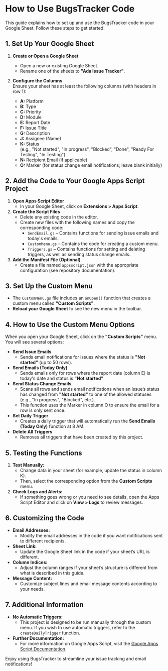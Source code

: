 # How to Use BugsTracker Code

This guide explains how to set up and use the BugsTracker code in your Google Sheet. Follow these steps to get started:

## 1. Set Up Your Google Sheet

1. **Create or Open a Google Sheet**  
   - Open a new or existing Google Sheet.
   - Rename one of the sheets to **"Ada Issue Tracker"**.

2. **Configure the Columns**  
   Ensure your sheet has at least the following columns (with headers in row 1):
   - **A:** Platform
   - **B:** Type
   - **C:** Priority
   - **D:** Module
   - **E:** Report Date
   - **F:** Issue Title
   - **G:** Description
   - **J:** Assignee (Name)
   - **K:** Status  
     (e.g., "Not started", "In progress", "Blocked", "Done", "Ready For Testing", "In Testing")
   - **N:** Recipient Email (if applicable)
   - **O:** Marker (for status change email notifications; leave blank initially)

## 2. Add the Code to Your Google Apps Script Project

1. **Open Apps Script Editor**  
   - In your Google Sheet, click on **Extensions > Apps Script**.
2. **Create the Script Files**  
   - Delete any existing code in the editor.
   - Create new files with the following names and copy the corresponding code:
     - `SendEmail.gs` – Contains functions for sending issue emails and today's emails.
     - `CustomMenu.gs` – Contains the code for creating a custom menu.
     - `Triggers.gs` – Contains functions for setting and deleting triggers, as well as sending status change emails.
3. **Add the Manifest File (Optional)**  
   - Create a file named `appsscript.json` with the appropriate configuration (see repository documentation).

## 3. Set Up the Custom Menu

- The `CustomMenu.gs` file includes an `onOpen()` function that creates a custom menu called **"Custom Scripts"**.
- **Reload your Google Sheet** to see the new menu in the toolbar.

## 4. How to Use the Custom Menu Options

When you open your Google Sheet, click on the **"Custom Scripts"** menu. You will see several options:

- **Send Issue Emails**  
  - Sends email notifications for issues where the status is **"Not started"** (up to 50 rows).
- **Send Emails (Today Only)**  
  - Sends emails only for rows where the report date (column E) is today's date and status is **"Not started"**.
- **Send Status Change Emails**  
  - Scans all rows and sends email notifications when an issue’s status has changed from **"Not started"** to one of the allowed statuses (e.g., "In progress", "Blocked", etc.).
  - This function uses the Marker in column O to ensure the email for a row is only sent once.
- **Set Daily Trigger**  
  - Creates a daily trigger that will automatically run the **Send Emails (Today Only)** function at 8 AM.
- **Delete All Triggers**  
  - Removes all triggers that have been created by this project.

## 5. Testing the Functions

1. **Test Manually:**  
   - Change data in your sheet (for example, update the status in column K).
   - Then, select the corresponding option from the **Custom Scripts** menu.
2. **Check Logs and Alerts:**  
   - If something goes wrong or you need to see details, open the Apps Script Editor and click on **View > Logs** to review messages.

## 6. Customizing the Code

- **Email Addresses:**  
  - Modify the email addresses in the code if you want notifications sent to different recipients.
- **Sheet Link:**  
  - Update the Google Sheet link in the code if your sheet’s URL is different.
- **Column Indices:**  
  - Adjust the column ranges if your sheet’s structure is different from what is described in this guide.
- **Message Content:**  
  - Customize subject lines and email message contents according to your needs.

## 7. Additional Information

- **No Automatic Triggers:**  
  - This project is designed to be run manually through the custom menu. If you wish to use automatic triggers, refer to the `createDailyTrigger` function.
- **Further Documentation:**  
  - For more information on Google Apps Script, visit the [Google Apps Script Documentation](https://developers.google.com/apps-script).

Enjoy using BugsTracker to streamline your issue tracking and email notifications!
